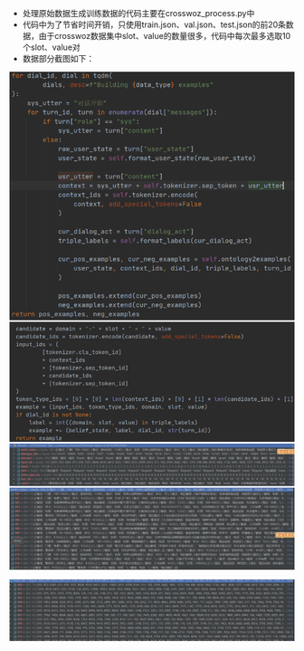 + 处理原始数据生成训练数据的代码主要在crosswoz_process.py中
+ 代码中为了节省时间开销，只使用train.json、val.json、test.json的前20条数据，由于crosswoz数据集中slot、value的数量很多，代码中每次最多选取10个slot、value对
+ 数据部分截图如下：

<img src="figure/image-20210305152746194.png" alt="image-20210305152746194" style="zoom:67%;" />

<img src="figure/image-20210305152851641.png" alt="image-20210305152851641" style="zoom:67%;" />

<img src="figure/image-20210305153009385.png" alt="image-20210305153009385" style="zoom:67%;" />

<img src="figure/image-20210305153036223.png" alt="image-20210305153036223" style="zoom:67%;" />

![image-20210305153146234](figure/image-20210305153146234.png)